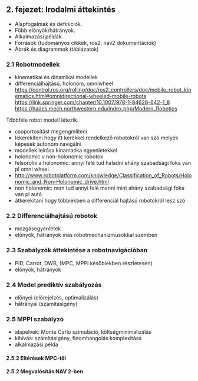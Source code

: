 ## 2. fejezet: Irodalmi áttekintés
- Alapfogalmak és definíciók.
- Főbb előnyök/hátrányok.
- Alkalmazási példák.
- Források (tudományos cikkek, ros2, nav2 dokumentációk)
- Ábrák és diagrammok (táblázatok)
### 2.1 Robotmodellek
- kinematikai és dinamikai modellek
- differenciálhajtású, holonom, omniwheel
https://control.ros.org/rolling/doc/ros2_controllers/doc/mobile_robot_kinematics.html#omnidirectional-wheeled-mobile-robots
https://link.springer.com/chapter/10.1007/978-1-84628-642-1_8
https://hades.mech.northwestern.edu/index.php/Modern_Robotics

Többféle robot modell létezik.
- csoportosítást megengmlíteni
- lekerekíteni hogy itt kerékkel rendelkező robotokról van szó melyek képesek autonóm navigálni
- modellek leírása kinamatika egyenletekkel
- holonomic v non-holonomic robotok
- felsorolni a holonomic: annyi felé tud haladni ehány szabadsági foka van pl omni wheel
- http://www.robotplatform.com/knowledge/Classification_of_Robots/Holonomic_and_Non-Holonomic_drive.html
- non holonomic: nem tud annyi felé menni mint ahány szabadsági foka van pl autó
- átkerekítani hogy többiekben a differenciál hajtású robotokról lesz szó

### 2.2 Differenciálhajtású robotok
- mozgásegyenletek
- előnyök, hátrányok más robotmechanizmusokkal szemben
### 2.3 Szabályzók áttekintése a robotnavigációban
- PID, Carrot, DWB, (MPC, MPPI későbiekben részletesen)
- előnyök, hátrányok
### 2.4 Model prediktív szabályozás
- előnyei (előrejelzés, optimalizálás)
- hátrányai (számításigény)
### 2.5 MPPI szabályzó
- alapelvek: Monte Carlo szimuláció, költségminimalizálás
- kihívás: számításigény, finomhangolás komplexitása
- alkalmazási példa
#### 2.5.2 Eltérések MPC-től
#### 2.5.2 Megvalósítás NAV 2-ben